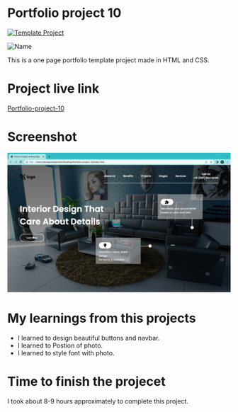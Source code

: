 # Portfolio project 10

[![Template Project](https://img.shields.io/badge/Technologies%20-HTML%2FCSS-brightgreen)](http://www.gnu.org/licenses/agpl-3.0)

![Name](https://img.shields.io/badge/Param-Dave-success)

This is a one page portfolio template project made in HTML and CSS.

# Project live link

[Portfolio-project-10](https://statuesque-sorbet-a1eda0.netlify.app)

# Screenshot

![Screenshot](./10.1.png)

# My learnings from this projects

- I learned to design beautiful buttons and navbar.
- I learned to Postion of photo.
- I learned to style font with photo.



# Time to finish the projecet

I took about 8-9 hours approximately to complete this project.
